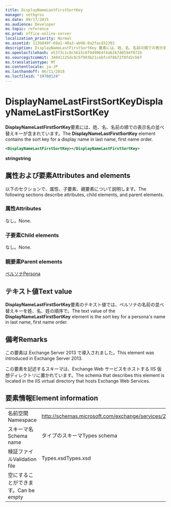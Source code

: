 ```yaml
---
title: DisplayNameLastFirstSortKey
manager: sethgros
ms.date: 09/17/2015
ms.audience: Developer
ms.topic: reference
ms.prod: office-online-server
localization_priority: Normal
ms.assetid: 113b049f-69a1-40a3-ab98-8a2facd32391
description: DisplayNameLastFirstSortKey 要素には、姓、名、名前の順での表示名の並べ替えキーが含まれています。
ms.openlocfilehash: e5373c1c8c5615c6f949964f4a62b740594f072b
ms.sourcegitcommit: 34041125dc8c5f993b21cebfc4f8b72f0fd2cb6f
ms.translationtype: MT
ms.contentlocale: ja-JP
ms.lasthandoff: 06/11/2018
ms.locfileid: "19760124"
---
```

# <a name="displaynamelastfirstsortkey"></a><span data-ttu-id="1ec43-103">DisplayNameLastFirstSortKey</span><span class="sxs-lookup"><span data-stu-id="1ec43-103">DisplayNameLastFirstSortKey</span></span>

<span data-ttu-id="1ec43-104">**DisplayNameLastFirstSortKey**要素には、姓、名、名前の順での表示名の並べ替えキーが含まれています。</span><span class="sxs-lookup"><span data-stu-id="1ec43-104">The **DisplayNameLastFirstSortKey** element contains the sort key for a display name in last name, first name order.</span></span> 
  
```XML
<DisplayNameLastFirstSortKey></DisplayNameLastFirstSortKey>
```

 <span data-ttu-id="1ec43-105">**string**</span><span class="sxs-lookup"><span data-stu-id="1ec43-105">**string**</span></span>
## <a name="attributes-and-elements"></a><span data-ttu-id="1ec43-106">属性および要素</span><span class="sxs-lookup"><span data-stu-id="1ec43-106">Attributes and elements</span></span>

<span data-ttu-id="1ec43-107">以下のセクションで、属性、子要素、親要素について説明します。</span><span class="sxs-lookup"><span data-stu-id="1ec43-107">The following sections describe attributes, child elements, and parent elements.</span></span>
  
### <a name="attributes"></a><span data-ttu-id="1ec43-108">属性</span><span class="sxs-lookup"><span data-stu-id="1ec43-108">Attributes</span></span>

<span data-ttu-id="1ec43-109">なし。</span><span class="sxs-lookup"><span data-stu-id="1ec43-109">None.</span></span>
  
### <a name="child-elements"></a><span data-ttu-id="1ec43-110">子要素</span><span class="sxs-lookup"><span data-stu-id="1ec43-110">Child elements</span></span>

<span data-ttu-id="1ec43-111">なし。</span><span class="sxs-lookup"><span data-stu-id="1ec43-111">None.</span></span>
  
### <a name="parent-elements"></a><span data-ttu-id="1ec43-112">親要素</span><span class="sxs-lookup"><span data-stu-id="1ec43-112">Parent elements</span></span>

[<span data-ttu-id="1ec43-113">ペルソナ</span><span class="sxs-lookup"><span data-stu-id="1ec43-113">Persona</span></span>](persona.md)
  
## <a name="text-value"></a><span data-ttu-id="1ec43-114">テキスト値</span><span class="sxs-lookup"><span data-stu-id="1ec43-114">Text value</span></span>

<span data-ttu-id="1ec43-115">**DisplayNameLastFirstSortKey**要素のテキスト値では、ペルソナの名前の並べ替えキーを姓、名、姓の順序で。</span><span class="sxs-lookup"><span data-stu-id="1ec43-115">The text value of the **DisplayNameLastFirstSortKey** element is the sort key for a persona's name in last name, first name order.</span></span> 
  
## <a name="remarks"></a><span data-ttu-id="1ec43-116">備考</span><span class="sxs-lookup"><span data-stu-id="1ec43-116">Remarks</span></span>

<span data-ttu-id="1ec43-117">この要素は Exchange Server 2013 で導入されました。</span><span class="sxs-lookup"><span data-stu-id="1ec43-117">This element was introduced in Exchange Server 2013.</span></span>
  
<span data-ttu-id="1ec43-118">この要素を記述するスキーマは、Exchange Web サービスをホストする IIS 仮想ディレクトリに置かれています。</span><span class="sxs-lookup"><span data-stu-id="1ec43-118">The schema that describes this element is located in the IIS virtual directory that hosts Exchange Web Services.</span></span>
  
## <a name="element-information"></a><span data-ttu-id="1ec43-119">要素情報</span><span class="sxs-lookup"><span data-stu-id="1ec43-119">Element information</span></span>

|||
|:-----|:-----|
|<span data-ttu-id="1ec43-120">名前空間</span><span class="sxs-lookup"><span data-stu-id="1ec43-120">Namespace</span></span>  <br/> |http://schemas.microsoft.com/exchange/services/2006/types  <br/> |
|<span data-ttu-id="1ec43-121">スキーマ名</span><span class="sxs-lookup"><span data-stu-id="1ec43-121">Schema name</span></span>  <br/> |<span data-ttu-id="1ec43-122">タイプのスキーマ</span><span class="sxs-lookup"><span data-stu-id="1ec43-122">Types schema</span></span>  <br/> |
|<span data-ttu-id="1ec43-123">検証ファイル</span><span class="sxs-lookup"><span data-stu-id="1ec43-123">Validation file</span></span>  <br/> |<span data-ttu-id="1ec43-124">Types.xsd</span><span class="sxs-lookup"><span data-stu-id="1ec43-124">Types.xsd</span></span>  <br/> |
|<span data-ttu-id="1ec43-125">空にすることができます。</span><span class="sxs-lookup"><span data-stu-id="1ec43-125">Can be empty</span></span>  <br/> ||
   

